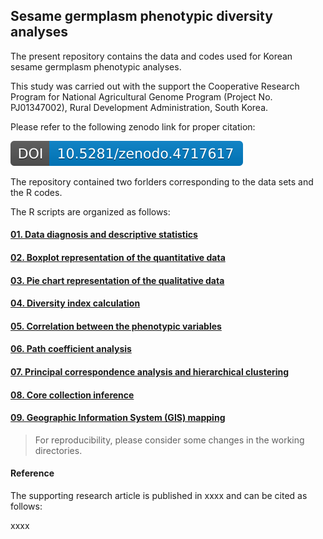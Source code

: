 ## Sesame germplasm phenotypic diversity analyses

The present repository contains the data and codes used for Korean sesame germplasm phenotypic analyses.

This study was carried out with the support the Cooperative Research Program for National Agricultural Genome Program (Project No. PJ01347002), Rural Development Administration, South Korea.



Please refer to the following zenodo link for proper citation: 

[![DOI](https://github.com/Yedomon/Yedomon-Genome_Assembly_Fusarium_oxysporum_f.sp._sesami/blob/main/zenodo.4717617.svg)](https://zenodo.org/badge/latestdoi/322282589) 


The repository contained two forlders corresponding to the data sets and the R codes.

The R scripts are organized as follows:



#### [01. Data diagnosis and descriptive statistics](https://github.com/Yedomon/Yedomon-Genome_Assembly_Fusarium_oxysporum_f.sp._sesami/tree/main/01.Genome_size_estimation)

#### [02. Boxplot representation of the quantitative data]()

#### [03. Pie chart representation of the qualitative data]()

#### [04. Diversity index calculation]()

#### [05. Correlation between the phenotypic variables]()

#### [06. Path coefficient analysis]()

#### [07. Principal correspondence analysis and hierarchical clustering]()

#### [08. Core collection inference]()

#### [09. Geographic Information System (GIS) mapping]()


>  For reproducibility, please consider some changes in the working directories.


#### Reference

The supporting research article is published in xxxx and can be cited as follows:

xxxx
